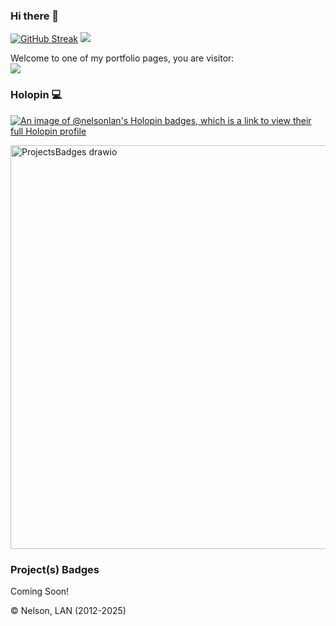 ### Hi there 👋


[![GitHub Streak](https://streak-stats.demolab.com?user=nelsonlan01&theme=tokyonight_duo&border_radius=5&date_format=j%20M%5B%20Y%5D&ring=9B2341&card_width=250)](https://git.io/streak-stats)
<img src="https://github-readme-stats.vercel.app/api?username=nelsonlan01&show_icons=true&theme=tokyonight"/>

Welcome to one of my portfolio pages, you are visitor: <br>
![](https://komarev.com/ghpvc/?username=nelsonlan01&base=4166)

### Holopin 💻
   [![An image of @nelsonlan's Holopin badges, which is a link to view their full Holopin profile](https://holopin.me/nelsonlan)](https://holopin.io/@nelsonlan)


<img width="1039" height="646" alt="ProjectsBadges drawio" src="https://github.com/user-attachments/assets/ee0fb086-0b18-4c4f-8b3b-d9d6fbac9da7" />

### Project(s) Badges
Coming Soon! <br>
   
<!--
**nelsonlan01/nelsonlan01** is a ✨ _special_ ✨ repository because its `README.md` (this file) appears on your GitHub profile.

Here are some ideas to get you started:

- 🔭 I’m currently working on ...
- 🌱 I’m currently learning ...
- 👯 I’m looking to collaborate on ...
- 🤔 I’m looking for help with ...
- 💬 Ask me about ...
- 📫 How to reach me: ...
- 😄 Pronouns: ...
- ⚡ Fun fact: ...
-->
 © Nelson, LAN (2012-2025)
